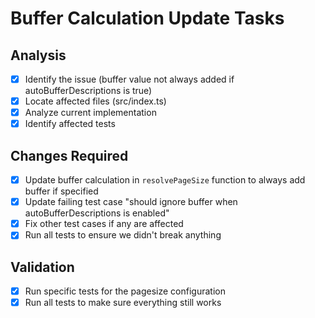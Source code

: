# Buffer Calculation Update Tasks

## Analysis

- [x] Identify the issue (buffer value not always added if autoBufferDescriptions is true)
- [x] Locate affected files (src/index.ts)
- [x] Analyze current implementation
- [x] Identify affected tests

## Changes Required

- [x] Update buffer calculation in `resolvePageSize` function to always add buffer if specified
- [x] Update failing test case "should ignore buffer when autoBufferDescriptions is enabled"
- [x] Fix other test cases if any are affected
- [x] Run all tests to ensure we didn't break anything

## Validation

- [x] Run specific tests for the pagesize configuration
- [x] Run all tests to make sure everything still works
